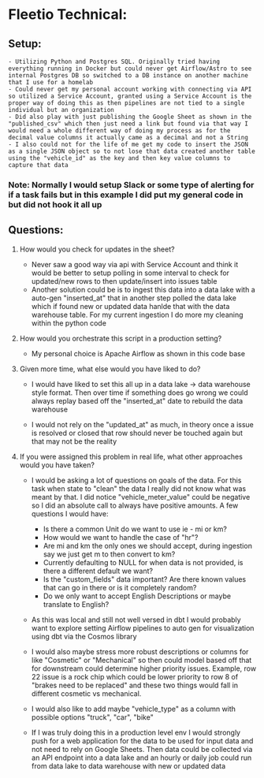 # Fleetio Technical:
## Setup:
	- Utilizing Python and Postgres SQL. Originally tried having everything running in Docker but could never get Airflow/Astro to see internal Postgres DB so switched to a DB instance on another machine that I use for a homelab
	- Could never get my personal account working with connecting via API so utilized a Service Account, granted using a Service Account is the proper way of doing this as then pipelines are not tied to a single individual but an organization
	- Did also play with just publishing the Google Sheet as shown in the "published_csv" which then just need a link but found via that way I would need a whole different way of doing my process as for the decimal value columns it actually came as a decimal and not a String
	- I also could not for the life of me get my code to insert the JSON as a single JSON object so to not lose that data created another table using the "vehicle_id" as the key and then key value columns to capture that data

### Note: Normally I would setup Slack or some type of alerting for if a task fails but in this example I did put my general code in but did not hook it all up

## Questions:
1) How would you check for updates in the sheet?
	- Never saw a good way via api with Service Account and think it would be better to setup polling in some interval to check for updated/new rows to then update/insert into issues table
	- Another solution could be is to ingest this data into a data lake with a auto-gen "inserted_at" that in another step polled the data lake which if found new or updated data hanlde that with the data warehouse table. For my current ingestion I do more my cleaning within the python code

2) How would you orchestrate this script in a production setting?
	- My personal choice is Apache Airflow as shown in this code base

3) Given more time, what else would you have liked to do?
	- I would have liked to set this all up in a data lake -> data warehouse style format. Then over time if something does go wrong we could always replay based off the "inserted_at" date to rebuild the data warehouse

	- I would not rely on the "updated_at" as much, in theory once a issue is resolved or closed that row should never be touched again but that may not be the reality 

4) If you were assigned this problem in real life, what other approaches would you have taken?
	- I would be asking a lot of questions on goals of the data. For this task when state to "clean" the data I really did not know what was meant by that. I did notice "vehicle_meter_value" could be negative so I did an absolute call to always have positive amounts. A few questions I would have:
		* Is there a common Unit do we want to use ie - mi or km?
		* How would we want to handle the case of "hr"?
		* Are mi and km the only ones we should accept, during ingestion say we just get m to then convert to km?
		* Currently defaulting to NULL for when data is not provided, is there a different default we want?
		* Is the "custom_fields" data important? Are there known values that can go in there or is it completely random?
		* Do we only want to accept English Descriptions or maybe translate to English?

	- As this was local and still not well versed in dbt I would probably want to explore setting Airflow pipelines to auto gen for visualization using dbt via the Cosmos library

	- I would also maybe stress more robust descriptions or columns for like "Cosmetic" or "Mechanical" so then could model based off that for downstream could determine higher priority issues. Example, row 22 issue is a rock chip which could be lower priority to row 8 of "brakes need to be replaced" and these two things would fall in different cosmetic vs mechanical.

	- I would also like to add maybe "vehicle_type" as a column with possible options "truck", "car", "bike"

	- If I was truly doing this in a production level env I would strongly push for a web application for the data to be used for input data and not need to rely on Google Sheets. Then data could be collected via an API endpoint into a data lake and an hourly or daily job could run from data lake to data warehouse with new or updated data